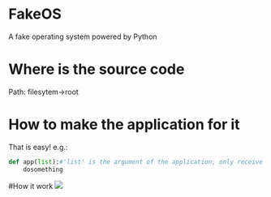 # FakeOS
A fake operating system powered by Python
# Where is the source code
Path: filesytem->root
# How to make the application for it
That is easy!
e.g.:
```python
def app(list):#'list' is the argument of the application, only receive list type data
    dosomething
```
#How it work
![](https://ftp.bmp.ovh/imgs/2021/07/02ceba7a06dd7cee.jpg)